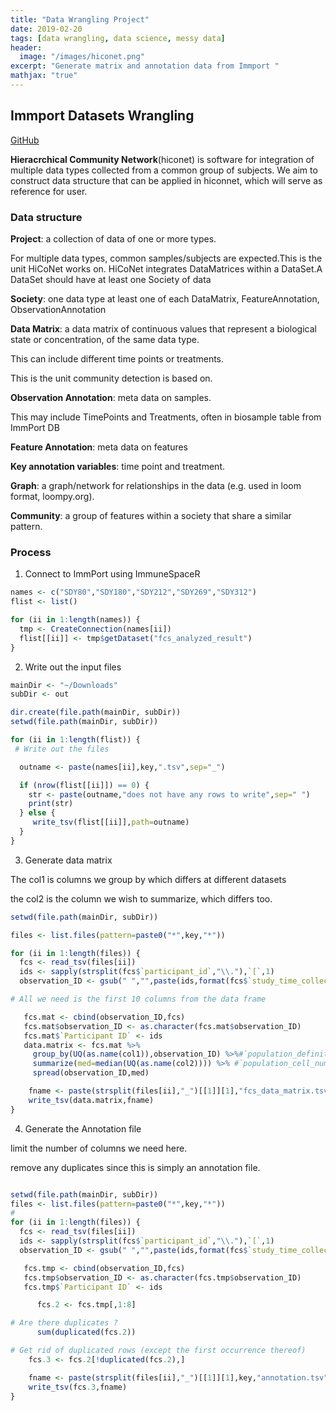 ```yaml
---
title: "Data Wrangling Project"
date: 2019-02-20
tags: [data wrangling, data science, messy data]
header:
  image: "/images/hiconet.png"
excerpt: "Generate matrix and annotation data from Immport "
mathjax: "true"
---
```


## Immport Datasets Wrangling
[GitHub](https://github.com/yxiao69/immport/wiki)


**Hieracrchical Community Network**(hiconet) is software for integration of multiple data types collected from a common group of subjects. We aim to construct data structure that can be applied in hiconnet, which will serve as reference for user.

### Data structure
**Project**: a collection of data of one or more types.

For multiple data types, common samples/subjects are expected.This is the unit HiCoNet works on. HiCoNet integrates DataMatrices within a DataSet.A DataSet should have at least one Society of data


**Society**: one data type
at least one of each DataMatrix, FeatureAnnotation, ObservationAnnotation

**Data Matrix**: a data matrix of continuous values that represent a biological state or concentration, of the same data type.

This can include different time points or treatments.

This is the unit community detection is based on.

**Observation Annotation**: meta data on samples.

This may include TimePoints and Treatments, often in biosample table from ImmPort DB

**Feature Annotation**: meta data on features

**Key annotation variables**: time point and treatment.

**Graph**: a graph/network for relationships in the data (e.g. used in loom format, loompy.org).

**Community**: a group of features within a society that share a similar pattern.

### Process
1. Connect to ImmPort using ImmuneSpaceR

```r
names <- c("SDY80","SDY180","SDY212","SDY269","SDY312")
flist <- list()

for (ii in 1:length(names)) {
  tmp <- CreateConnection(names[ii])
  flist[[ii]] <- tmp$getDataset("fcs_analyzed_result")
}
```
2. Write out the input files

```r
mainDir <- "~/Downloads"
subDir <- out

dir.create(file.path(mainDir, subDir))
setwd(file.path(mainDir, subDir))

for (ii in 1:length(flist)) {
 # Write out the files

  outname <- paste(names[ii],key,".tsv",sep="_")

  if (nrow(flist[[ii]]) == 0) {
    str <- paste(outname,"does not have any rows to write",sep=" ")
    print(str)
  } else {
     write_tsv(flist[[ii]],path=outname)
  }
}
```

3. Generate data matrix

The col1 is columns we group by which differs at different datasets

the col2 is the column we wish to summarize, which differs too.

```r
setwd(file.path(mainDir, subDir))

files <- list.files(pattern=paste0("*",key,"*"))

for (ii in 1:length(files)) {
  fcs <- read_tsv(files[ii])
  ids <- sapply(strsplit(fcs$`participant_id`,"\\."),`[`,1)
  observation_ID <- gsub(" ","",paste(ids,format(fcs$`study_time_collected`,nsmall=1),sep="_"))

# All we need is the first 10 columns from the data frame

   fcs.mat <- cbind(observation_ID,fcs)
   fcs.mat$observation_ID <- as.character(fcs.mat$observation_ID)
   fcs.mat$`Participant ID` <- ids
   data.matrix <- fcs.mat %>%
     group_by(UQ(as.name(col1)),observation_ID) %>%#`population_definition_reported`
     summarize(med=median(UQ(as.name(col2)))) %>% #`population_cell_number`
     spread(observation_ID,med)

    fname <- paste(strsplit(files[ii],"_")[[1]][1],"fcs_data_matrix.tsv",sep="_")
    write_tsv(data.matrix,fname)
}
```

4. Generate the Annotation file

limit the number of columns we need here.

remove any duplicates since this is simply an annotation file.
```r

setwd(file.path(mainDir, subDir))
files <- list.files(pattern=paste0("*",key,"*"))
#
for (ii in 1:length(files)) {
  fcs <- read_tsv(files[ii])
  ids <- sapply(strsplit(fcs$`participant_id`,"\\."),`[`,1)
  observation_ID <- gsub(" ","",paste(ids,format(fcs$`study_time_collected`,nsmall=1),sep="_"))

   fcs.tmp <- cbind(observation_ID,fcs)
   fcs.tmp$observation_ID <- as.character(fcs.tmp$observation_ID)
   fcs.tmp$`Participant ID` <- ids

      fcs.2 <- fcs.tmp[,1:8]

# Are there duplicates ?
      sum(duplicated(fcs.2))

# Get rid of duplicated rows (except the first occurrence thereof)
    fcs.3 <- fcs.2[!duplicated(fcs.2),]

    fname <- paste(strsplit(files[ii],"_")[[1]][1],key,"annotation.tsv",sep="_")
    write_tsv(fcs.3,fname)
}
```
